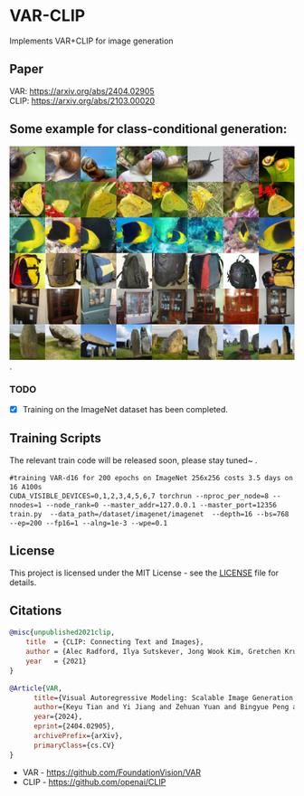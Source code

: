 # VAR-CLIP
Implements VAR+CLIP for image generation
## Paper
VAR: https://arxiv.org/abs/2404.02905  
CLIP: https://arxiv.org/abs/2103.00020  
## Some example for class-conditional generation:
<img src="img/concatenated_image.jpg" width="800px"/> . 

### TODO 
- [x] Training on the ImageNet dataset has been completed.
## Training Scripts
The relevant train code will be released soon, please stay tuned~ . 
```shell
#training VAR-d16 for 200 epochs on ImageNet 256x256 costs 3.5 days on 16 A100s  
CUDA_VISIBLE_DEVICES=0,1,2,3,4,5,6,7 torchrun --nproc_per_node=8 --nnodes=1 --node_rank=0 --master_addr=127.0.0.1 --master_port=12356 train.py  --data_path=/dataset/imagenet/imagenet  --depth=16 --bs=768 --ep=200 --fp16=1 --alng=1e-3 --wpe=0.1
```
## License
This project is licensed under the MIT License - see the [LICENSE](LICENSE) file for details.

## Citations

```bibtex
@misc{unpublished2021clip,
    title  = {CLIP: Connecting Text and Images},
    author = {Alec Radford, Ilya Sutskever, Jong Wook Kim, Gretchen Krueger, Sandhini Agarwal},
    year   = {2021}
}
```
```bibtex
@Article{VAR,
      title={Visual Autoregressive Modeling: Scalable Image Generation via Next-Scale Prediction}, 
      author={Keyu Tian and Yi Jiang and Zehuan Yuan and Bingyue Peng and Liwei Wang},
      year={2024},
      eprint={2404.02905},
      archivePrefix={arXiv},
      primaryClass={cs.CV}
}
```
* VAR - https://github.com/FoundationVision/VAR
* CLIP - https://github.com/openai/CLIP
